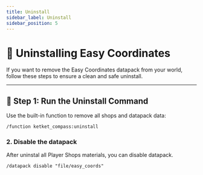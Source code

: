 ```yaml
---
title: Uninstall
sidebar_label: Uninstall
sidebar_position: 5
---
```


# 🧹 Uninstalling Easy Coordinates

If you want to remove the Easy Coordinates datapack from your world, follow these steps to ensure a clean and safe uninstall.

---

## 🧨 Step 1: Run the Uninstall Command

Use the built-in function to remove all shops and datapack data:

```/function ketket_compass:uninstall```

### 2. Disable the datapack

After uninstal all Player Shops materials, you can disable datapack.

```/datapack disable "file/easy_coords"```
